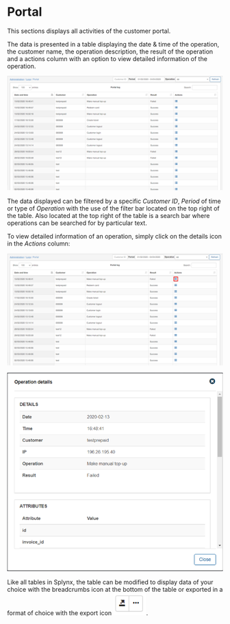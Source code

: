 Portal
===============

This sections displays all activities of the customer portal.

The data is presented in a table displaying the date & time of the operation, the customer name, the operation description, the result of the operation and a actions column with an option to view detailed information of the operation.

![Portal](portal1.png)

The data displayed can be filtered by a specific _Customer ID_, _Period_ of time or type of _Operation_ with the use of the filter bar located on the top right of the table. Also located at the top right of the table is a search bar where operations can be searched for by particular text.

To view detailed information of an operation, simply click on the details icon in the _Actions_ column:

![Portal](portal2.png)

![Portal](portal3.png)

Like all tables in Splynx, the table can be modified to display data of your choice with the breadcrumbs icon at the bottom of the table or exported in a format of choice with the export icon <icon class="image-icon">![Table tools](table_tools.png)</icon>.
